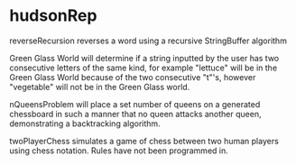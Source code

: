 # hudsonRep
reverseRecursion reverses a word using a recursive StringBuffer algorithm

Green Glass World will determine if a string inputted by the user has two consecutive letters of the same kind, for example "lettuce" will be in the Green Glass World because of the two consecutive "t"'s, however "vegetable" will not be in the Green Glass world.

nQueensProblem will place a set number of queens on a generated chessboard in such a manner that no queen attacks another queen, demonstrating a backtracking algorithm.  

twoPlayerChess simulates a game of chess between two human players using chess notation. Rules have not been programmed in. 
